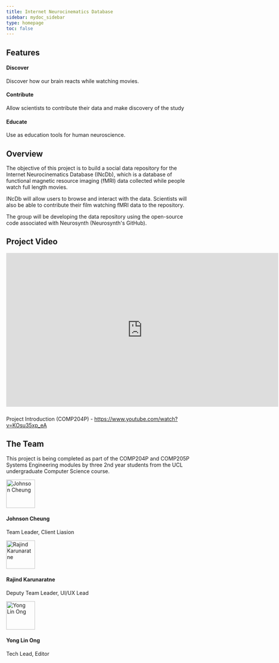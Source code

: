 ```yaml
---
title: Internet Neurocinematics Database
sidebar: mydoc_sidebar
type: homepage
toc: false
---
```


<div class="row">
  <div class="col-lg-12">
      <h2 class="page-header">Features</h2>
  </div>
  <div class="col-xs-4">
    <div class="panel panel-default text-center">
      <div class="panel-heading">
        <span class="fa-stack fa-5x">
          <i class="fa fa-circle fa-stack-2x text-primary"></i>
          <i class="fa fa-search fa-stack-1x fa-inverse"></i>
        </span>
      </div>
      <div class="panel-body">
        <h4>Discover</h4>
        <p>Discover how our brain reacts while watching movies.</p>
      </div>
    </div>
  </div>
  <div class="col-xs-4">
    <div class="panel panel-default text-center">
      <div class="panel-heading">
        <span class="fa-stack fa-5x">
          <i class="fa fa-circle fa-stack-2x text-primary"></i>
          <i class="fa fa-upload fa-stack-1x fa-inverse"></i>
        </span>
      </div>
      <div class="panel-body">
        <h4>Contribute</h4>
        <p>Allow scientists to contribute their data and make discovery of the study</p>
      </div>
    </div>
  </div>
  <div class="col-xs-4">
    <div class="panel panel-default text-center">
      <div class="panel-heading">
        <span class="fa-stack fa-5x">
          <i class="fa fa-circle fa-stack-2x text-primary"></i>
          <i class="fa fa-university fa-stack-1x fa-inverse"></i>
        </span>
      </div>
      <div class="panel-body">
        <h4>Educate</h4>
        <p>Use as education tools for human neuroscience.</p>
      </div>
    </div>
  </div>
</div>

## Overview 

The objective of this project is to build a social data repository for the Internet Neurocinematics Database (INcDb), which is a database of functional magnetic resource imaging (fMRI) data collected while people watch full length movies.

INcDb will allow users to browse and interact with the data. Scientists will also be able to contribute their film watching fMRI data to the repository.

The group will be developing the data repository using the open-source code associated with Neurosynth (Neurosynth's GitHub).

## Project Video

<iframe style="border:1px solid #ddd;margin-bottom:10px;" width="728" height="410" src="https://www.youtube.com/embed/H4S7P6ZoIOo" frameborder="0" allowfullscreen></iframe>

Project Introduction (COMP204P) - <https://www.youtube.com/watch?v=KOsu35xp_eA>

## The Team

This project is being completed as part of the COMP204P and COMP205P Systems Engineering modules by three 2nd year students from the UCL undergraduate Computer Science course.

<div class="row">
  <div class="col-xs-4">
    <div class="panel panel-default text-center">
      <div class="panel-heading">
        <img title="Johnson Cheung" src="{{ "/images/johnson.png" | prepend: site.baseurl }}" style="width:8vw;height:8vw" />
      </div>
      <div class="panel-body">
        <h4>Johnson Cheung</h4>
        <p>Team Leader, Client Liasion</p>
      </div>
    </div>
  </div>
  <div class="col-xs-4">
    <div class="panel panel-default text-center">
      <div class="panel-heading">
        <img title="Rajind Karunaratne" src="{{ "/images/rajind.png" | prepend: site.baseurl }}" style="width:8vw;height:8vw" />
      </div>
      <div class="panel-body">
        <h4>Rajind Karunaratne</h4>
        <p>Deputy Team Leader, UI/UX Lead</p>
      </div>
    </div>
  </div>
  <div class="col-xs-4">
    <div class="panel panel-default text-center">
      <div class="panel-heading">
        <img title="Yong Lin Ong" src="{{ "/images/donovan.png" | prepend: site.baseurl }}" style="width:8vw;height:8vw" />
      </div>
      <div class="panel-body">
        <h4>Yong Lin Ong</h4>
        <p>Tech Lead, Editor</p>
      </div>
    </div>
  </div>
</div>